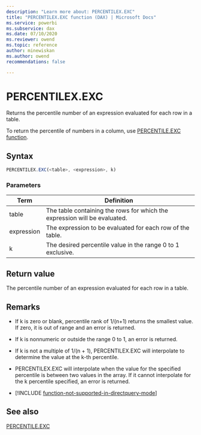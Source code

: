 ```yaml
---
description: "Learn more about: PERCENTILEX.EXC"
title: "PERCENTILEX.EXC function (DAX) | Microsoft Docs"
ms.service: powerbi 
ms.subservice: dax 
ms.date: 07/10/2020
ms.reviewer: owend
ms.topic: reference
author: minewiskan
ms.author: owend 
recommendations: false

---
```

# PERCENTILEX.EXC
  
Returns the percentile number of an expression evaluated for each row in a table.  
  
To return the percentile of numbers in a column, use [PERCENTILE.EXC function](percentile-exc-function-dax.md).  
  
## Syntax  
  
```js
PERCENTILEX.EXC(<table>, <expression>, k)  
```
  
### Parameters  
  
|Term|Definition|  
|--------|--------------|  
|table|The table containing the rows for which the expression will be evaluated.|  
|expression|The expression to be evaluated for each row of the table.|  
|k|The desired percentile value in the range 0 to 1 exclusive.|  
  
## Return value

The percentile number of an expression evaluated for each row in a table.  
  
## Remarks

- If k is zero or blank, percentile rank of 1/(n+1) returns the smallest value. If zero, it is out of range and an error is returned.  
  
- If k is nonnumeric or outside the range 0 to 1, an error is returned.  
  
- If k is not a multiple of 1/(n + 1), PERCENTILEX.EXC will interpolate to determine the value at the k-th percentile.  
  
- PERCENTILEX.EXC will interpolate when the value for the specified percentile is between two values in the array. If it cannot interpolate for the k percentile specified, an error is returned.  

- [!INCLUDE [function-not-supported-in-directquery-mode](includes/function-not-supported-in-directquery-mode.md)]

## See also

[PERCENTILE.EXC](percentile-exc-function-dax.md)  

